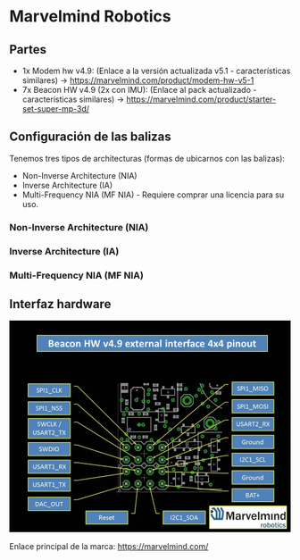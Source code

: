 # Marvelmind Robotics



## Partes
- 1x Modem hw v4.9: (Enlace a la versión actualizada v5.1 - características similares) -> https://marvelmind.com/product/modem-hw-v5-1
- 7x Beacon HW v4.9 (2x con IMU): (Enlace al pack actualizado - características similares) -> https://marvelmind.com/product/starter-set-super-mp-3d/

## Configuración de las balizas

Tenemos tres tipos de architecturas (formas de ubicarnos con las balizas):
 - Non-Inverse Architecture (NIA)
 - Inverse Architecture (IA)
 - Multi-Frequency NIA (MF NIA) - Requiere comprar una licencia para su uso.

### Non-Inverse Architecture (NIA)
### Inverse Architecture (IA)
### Multi-Frequency NIA (MF NIA)

## Interfaz hardware

![Marvelmind Beacon HW v4.9 Pinout](img/marvelmind-beacon-hw-v4_9-external-interface-4x4-pinout.png)

Enlace principal de la marca: https://marvelmind.com/
